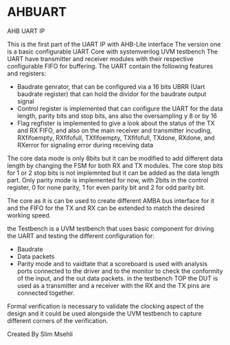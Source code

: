 # AHBUART
AHB UART IP 


This is the first part of the UART IP with AHB-Lite interface
The version one is a basic configurable UART Core with systemverilog UVM testbench 
The UART have transmitter and receiver modules with their respective configurable FIFO for buffering.
The UART contain the following features and registers: 
- Baudrate genrator, that can be configured via a 16 bits UBRR (Uart baudrate register) that can hold the dividor for the baudrate output signal 
- Control register is implemented that can configure the UART for the data length, parity bits and stop bits, ans also the oversampling y 8 or by 16
- Flag regfister is implemented to give a look about the status of the TX and RX FIFO, and also on the main receiver and transmitter incuding, 
RXfifoempty, RXfifofull, TXfifoempty, TXfifofull, TXdone, RXdone, and RXerror for signaling error during receiving data

The core data mode is only 8bits but it can be modified to add different data length by changing the FSM for both RX and TX modules.
The core stop bits for 1 or 2 stop bits is not implemnted but it can be added as the data length part.
Only parity mode is implemented for now, with 2bits in the control register, 0 for none parity, 1 for even parity bit and 2 for odd parity bit.

The core as it is can be used to create different AMBA bus interface for it and the FIFO for the TX and RX can be extended to match the desired working speed.

the Testbench is a UVM testbench that uses basic component for driving the UART and testing the different configuration for:
  - Baudrate
  - Data packets
  - Parity mode
and to vaidtate that a scoreboard is used with analysis ports connected to the driver and to the monitor to check the conformity of the input,
and the out data packets. in the testbench TOP the DUT is used as a transmitter and a receiver with the RX and the TX pins are connected together.

Formal verification is necessary to validate the clocking aspect of the design and it could be used alongside the UVM testbench to capture different
corners of the verification.

Created By Slim Msehli

